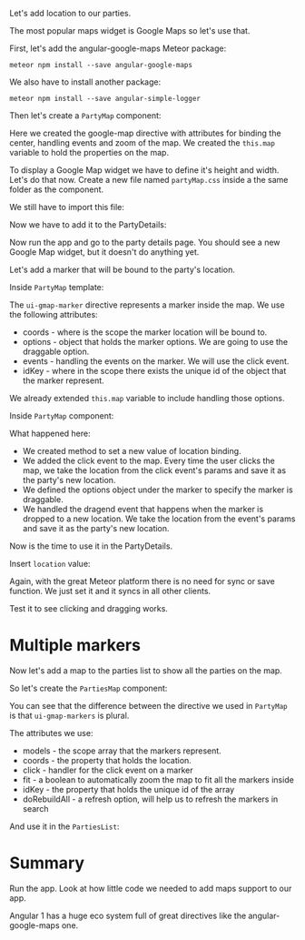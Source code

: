 Let's add location to our parties.

The most popular maps widget is Google Maps so let's use that.

First, let's add the angular-google-maps Meteor package:

    meteor npm install --save angular-google-maps

We also have to install another package:

    meteor npm install --save angular-simple-logger

Then let's create a `PartyMap` component:

<diffbox tutorial="angular1-meteor-socially" step="16.3"></diffbox>

<diffbox tutorial="angular1-meteor-socially" step="16.4"></diffbox>

Here we created the google-map directive with attributes for binding the center, handling events and zoom of the map.
We created the `this.map` variable to hold the properties on the map.

To display a Google Map widget we have to define it's height and width. Let's do that now.
Create a new file named `partyMap.css` inside a the same folder as the component.

<diffbox tutorial="angular1-meteor-socially" step="16.5"></diffbox>

We still have to import this file:

<diffbox tutorial="angular1-meteor-socially" step="16.6"></diffbox>

Now we have to add it to the PartyDetails:

<diffbox tutorial="angular1-meteor-socially" step="16.7"></diffbox>

<diffbox tutorial="angular1-meteor-socially" step="16.8"></diffbox>

Now run the app and go to the party details page. You should see a new Google Map widget, but it doesn't do anything yet.

Let's add a marker that will be bound to the party's location.

Inside `PartyMap` template:

<diffbox tutorial="angular1-meteor-socially" step="16.3"></diffbox>

The `ui-gmap-marker` directive represents a marker inside the map. We use the following attributes:

* coords - where is the scope the marker location will be bound to.
* options - object that holds the marker options. We are going to use the draggable option.
* events - handling the events on the marker. We will use the click event.
* idKey - where in the scope there exists the unique id of the object that the marker represent.

We already extended `this.map` variable to include handling those options.

Inside `PartyMap` component:

<diffbox tutorial="angular1-meteor-socially" step="16.9"></diffbox>

What happened here:

* We created method to set a new value of location binding.
* We added the click event to the map. Every time the user clicks the map, we take the location from the click event's params and save it as the party's new location.
* We defined the options object under the marker to specify the marker is draggable.
* We handled the dragend event that happens when the marker is dropped to a new location. We take the location from the event's params and save it as the party's new location.

Now is the time to use it in the PartyDetails.

Insert `location` value:

<diffbox tutorial="angular1-meteor-socially" step="16.10"></diffbox>

Again, with the great Meteor platform there is no need for sync or save function. We just set it and it syncs in all other clients.

Test it to see clicking and dragging works.

# Multiple markers

Now let's add a map to the parties list to show all the parties on the map.

So let's create the `PartiesMap` component:

<diffbox tutorial="angular1-meteor-socially" step="16.11"></diffbox>

<diffbox tutorial="angular1-meteor-socially" step="16.12"></diffbox>

You can see that the difference between the directive we used in `PartyMap` is that `ui-gmap-markers` is plural.

The attributes we use:

* models - the scope array that the markers represent.
* coords - the property that holds the location.
* click - handler for the click event on a marker
* fit - a boolean to automatically zoom the map to fit all the markers inside
* idKey - the property that holds the unique id of the array
* doRebuildAll - a refresh option, will help us to refresh the markers in search

And use it in the `PartiesList`:

<diffbox tutorial="angular1-meteor-socially" step="16.13"></diffbox>

<diffbox tutorial="angular1-meteor-socially" step="16.14"></diffbox>

# Summary

Run the app.  Look at how little code we needed to add maps support to our app.

Angular 1 has a huge eco system full of great directives like the angular-google-maps one.
